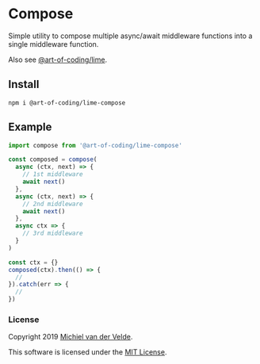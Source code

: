 # Compose

Simple utility to compose multiple async/await middleware functions into a single
middleware function.

Also see [@art-of-coding/lime](https://github.com/Art-of-Coding/lime).

## Install

```
npm i @art-of-coding/lime-compose
```

## Example

```ts
import compose from '@art-of-coding/lime-compose'

const composed = compose(
  async (ctx, next) => {
    // 1st middleware
    await next()
  },
  async (ctx, next) => {
    // 2nd middleware
    await next()
  },
  async ctx => {
    // 3rd middleware
  }
)

const ctx = {}
composed(ctx).then(() => {
  //
}).catch(err => {
  //
})
```

### License

Copyright 2019 [Michiel van der Velde](http://www.michielvdvelde.nl).

This software is licensed under the [MIT License](LICENSE).
